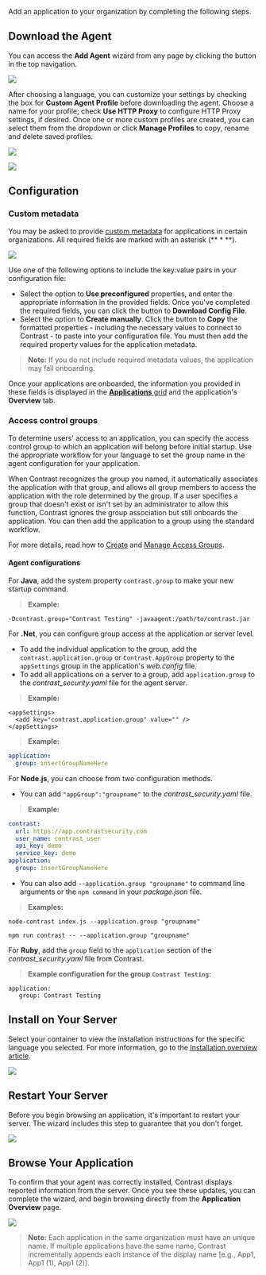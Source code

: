 <!--
title: "Adding An Application"
description: "Instructions on how to add an application"
tags: "TeamServer user application adding"
-->

Add an application to your organization by completing the following steps. 

## Download the Agent

You can access the **Add Agent** wizard from any page by clicking the button in the top navigation.

<a href="assets/images/Add-agent-button.png" rel="lightbox" title="Click the button to Add Agent"><img class="thumbnail" src="assets/images/Add-agent-button.png"/></a>

After choosing a language, you can customize your settings by checking the box for **Custom Agent Profile** before downloading the agent. Choose a name for your profile; check **Use HTTP Proxy** to configure HTTP Proxy settings, if desired. Once one or more custom profiles are created, you can select them from the dropdown or click **Manage Profiles** to copy, rename and delete saved profiles. 

<a href="assets/images/KB3-f03_2.png" rel="lightbox" title="Custom Profile"><img class="thumbnail" src="assets/images/KB3-f03_2.png"/></a>

<a href="assets/images/KB3-f03_6.png" rel="lightbox" title="Manage Profiles"><img class="thumbnail" src="assets/images/KB3-f03_6.png"/></a>


## Configuration

### Custom metadata 

You may be asked to provide [custom metadata](admin-orgsettings.html#app-defaults) for applications in certain organizations. All required fields are marked with an asterisk (** * **). 

<a href="assets/images/Add-agent-config.png" rel="lightbox" title="Configure application settings"><img class="thumbnail" src="assets/images/Add-agent-config.png"/></a>

Use one of the following options to include the key:value pairs in your configuration file: 

* Select the option to **Use preconfigured** properties, and enter the appropriate information in the provided fields. Once you've completed the required fields, you can click the button to **Download Config File**.  
* Select the option to **Create manually**. Click the button to **Copy** the formatted properties - including the necessary values to connect to Contrast - to paste into your configuration file. You must then add the required property values for the application metadata. 

> **Note:** If you do not include required metadata values, the application may fail onboarding. 

Once your applications are onboarded, the information you provided in these fields is displayed in the [**Applications** grid](user-appsmanage.html#overview) and the application's **Overview** tab. 

### Access control groups

To determine users' access to an application, you can specify the access control group to which an application will belong before initial startup. Use the appropriate workflow for your language to set the group name in the agent configuration for your application.

When Contrast recognizes the group you named, it automatically associates the application with that group, and allows all group members to access the application with the role determined by the group. If a user specifies a group that doesn't exist or isn't set by an administrator to allow this function, Contrast ignores the group association but still onboards the application. You can then add the application to a group using the standard workflow. 

For more details, read how to [Create](admin-onboardteam.html#group) and [Manage Access Groups](admin-manageorgs.html#access).

#### Agent configurations 

For **Java**, add the system property `contrast.group` to make your new startup command. 

> **Example:**
 ```
 -Dcontrast.group="Contrast Testing" -javaagent:/path/to/contrast.jar
 ```

For **.Net**, you can configure group access at the application or server level. 

* To add the individual application to the group, add the `contrast.application.group` or `Contrast.AppGroup` property to the `appSettings` group in the application's *web.config* file. 
* To add all applications on a server to a group, add `application.group` to the *contrast_security.yaml* file for the agent server.   

> **Example:**
 ``` web.config
 <appSettings>
   <add key="contrast.application.group" value="" />
 </appSettings>
 ```
 
 > **Example:**
 ``` yaml
 application:
   group: insertGroupNameHere
 ```
 
For **Node.js**, you can choose from two configuration methods. 

* You can add `"appGroup":"groupname"` to the *contrast_security.yaml* file. 

> **Example:**
 ``` yaml
 contrast:
   url: https://app.contrastsecurity.com
   user_name: contrast_user
   api_key: demo
   service_key: demo
 application:
   group: insertGroupNameHere
 ```

* You can also add `--application.group "groupname"` to command line arguments or the `npm command` in your *package.json* file. 

> **Examples:**
 ```
 node-contrast index.js --application.group "groupname"
 ```
 ```
 npm run contrast -- --application.group "groupname"
 ```

For **Ruby**, add the `group` field to the `application` section of the *contrast_security.yaml* file from Contrast. 

> **Example configuration for the group `Contrast Testing`:**
 ```
 application:
    group: Contrast Testing
 ```

## Install on Your Server

Select your container to view the installation instructions for the specific language you selected. For more information, go to the [Installation overview article](installation-setup.html#setup-overview).

<a href="assets/images/KB3-f03_3.gif" rel="lightbox" title="Container Selection"><img class="thumbnail" src="assets/images/KB3-f03_3.gif"/></a>

## Restart Your Server

Before you begin browsing an application, it's important to restart your server. The wizard includes this step to guarantee that you don't forget. 

<a href="assets/images/KB3-f03_4.png" rel="lightbox" title="Restart Server"><img class="thumbnail" src="assets/images/KB3-f03_4.png"/></a>


## Browse Your Application

To confirm that your agent was correctly installed, Contrast displays reported information from the server. Once you see these updates, you can complete the wizard, and begin browsing directly from the **Application Overview** page. 

<a href="assets/images/KB3-f03_5.png" rel="lightbox" title="Browse Application"><img class="thumbnail" src="assets/images/KB3-f03_5.png"/></a>

> **Note:** Each application in the same organization must have an unique name. If multiple applications have the same name, Contrast incrementally appends each instance of the display name [e.g., App1, App1 (1), App1 (2)]. 



